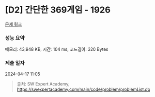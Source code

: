# [D2] 간단한 369게임 - 1926 

[문제 링크](https://swexpertacademy.com/main/code/problem/problemDetail.do?contestProbId=AV5PTeo6AHUDFAUq) 

### 성능 요약

메모리: 43,948 KB, 시간: 104 ms, 코드길이: 320 Bytes

### 제출 일자

2024-04-17 11:05



> 출처: SW Expert Academy, https://swexpertacademy.com/main/code/problem/problemList.do